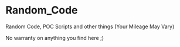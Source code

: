 Random_Code
===========

Random Code, POC Scripts and other things (Your Mileage May Vary)

No warranty on anything you find here ;)